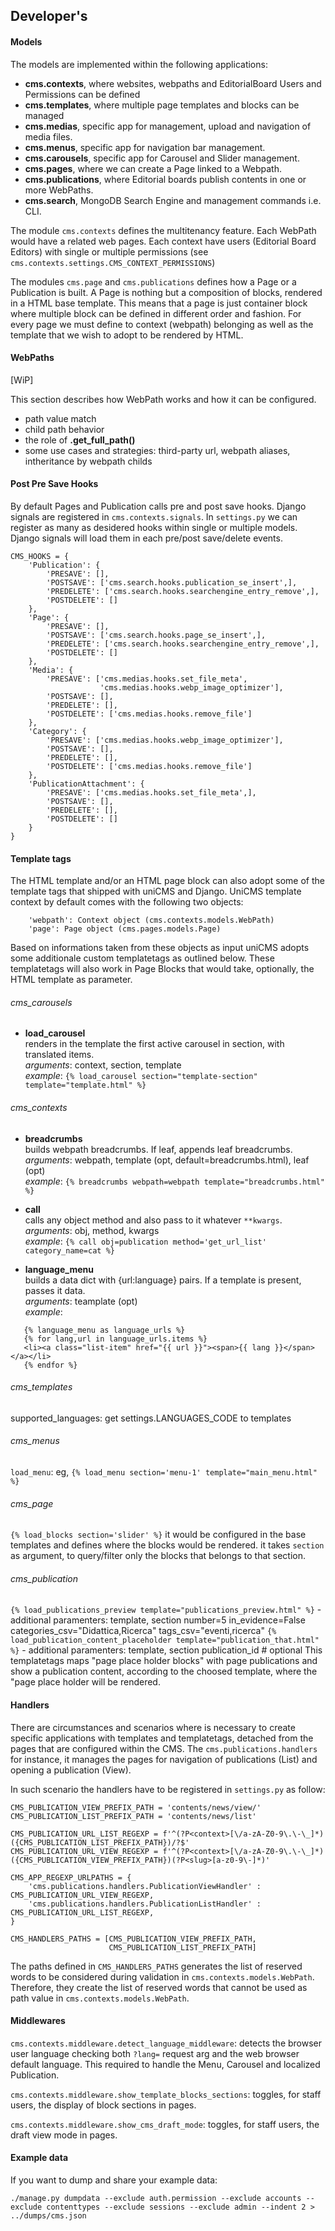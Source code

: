 Developer's
-----------

#### Models

The models are implemented within the following applications:
- **cms.contexts**, where websites, webpaths and EditorialBoard Users and Permissions can be defined
- **cms.templates**, where multiple page templates and blocks can be managed
- **cms.medias**, specific app for management, upload and navigation of media files.
- **cms.menus**, specific app for navigation bar management.
- **cms.carousels**, specific app for Carousel and Slider management.
- **cms.pages**, where we can create a Page linked to a Webpath.
- **cms.publications**, where Editorial boards publish contents in one or more WebPaths.
- **cms.search**, MongoDB Search Engine and management commands i.e. CLI.

The module `cms.contexts` defines the multitenancy feature. Each WebPath would have a related web pages. Each context have users (Editorial Board Editors) with single or multiple permissions (see `cms.contexts.settings.CMS_CONTEXT_PERMISSIONS`)

The modules `cms.page` and `cms.publications` defines how a Page or a Publication is built. A Page is nothing but a composition of blocks, rendered in a HTML base template. This means that a page is just container block where multiple block can be defined in different order and fashion. For every page we must define to context (webpath) belonging as well as the template that we wish to adopt to be rendered by HTML.

#### WebPaths

[WiP]

This section describes how WebPath works and how it can be configured.

- path value match
- child path behavior
- the role of **.get_full_path()**
- some use cases and strategies: third-party url, webpath aliases, intheritance by webpath childs


#### Post Pre Save Hooks

By default Pages and Publication calls pre and post save hooks. Django signals are registered in `cms.contexts.signals`. In `settings.py` we can register as many as desidered hooks within single or multiple models. Django signals will load them in each pre/post save/delete events.

````
CMS_HOOKS = {
    'Publication': {
        'PRESAVE': [],
        'POSTSAVE': ['cms.search.hooks.publication_se_insert',],
        'PREDELETE': ['cms.search.hooks.searchengine_entry_remove',],
        'POSTDELETE': []
    },
    'Page': {
        'PRESAVE': [],
        'POSTSAVE': ['cms.search.hooks.page_se_insert',],
        'PREDELETE': ['cms.search.hooks.searchengine_entry_remove',],
        'POSTDELETE': []
    },
    'Media': {
        'PRESAVE': ['cms.medias.hooks.set_file_meta',
                    'cms.medias.hooks.webp_image_optimizer'],
        'POSTSAVE': [],
        'PREDELETE': [],
        'POSTDELETE': ['cms.medias.hooks.remove_file']
    },
    'Category': {
        'PRESAVE': ['cms.medias.hooks.webp_image_optimizer'],
        'POSTSAVE': [],
        'PREDELETE': [],
        'POSTDELETE': ['cms.medias.hooks.remove_file']
    },
    'PublicationAttachment': {
        'PRESAVE': ['cms.medias.hooks.set_file_meta',],
        'POSTSAVE': [],
        'PREDELETE': [],
        'POSTDELETE': []
    }
}
````


#### Template tags

The HTML template and/or an HTML page block can also adopt some of the template tags that shipped with uniCMS and Django.
UniCMS template context by default comes with the following two objects:

````
    'webpath': Context object (cms.contexts.models.WebPath)
    'page': Page object (cms.pages.models.Page)
````

Based on informations taken from these objects as input uniCMS adopts some additionale custom templatetags as outlined below.
These templatetags will also work in Page Blocks that would take, optionally, the HTML template as parameter.

###### cms_carousels
* **load_carousel**<br>
renders in the template the first active carousel in section,
with translated items.<br>
*arguments*: context, section, template<br>
*example*: `{% load_carousel section="template-section" template="template.html" %}`

###### cms_contexts
* **breadcrumbs**<br>
builds webpath breadcrumbs. If leaf, appends leaf breadcrumbs.<br>
*arguments*: webpath, template (opt, default=breadcrumbs.html), leaf (opt)<br>
*example*: `{% breadcrumbs webpath=webpath template="breadcrumbs.html" %}`

* **call**<br>
calls any object method and also pass to it whatever `**kwargs`.<br>
*arguments*: obj, method, kwargs<br>
*example*: `{% call obj=publication method='get_url_list' category_name=cat %}`

* **language_menu**<br>
builds a data dict with {url:language} pairs.
If a template is present, passes it data.<br>
*arguments*: teamplate (opt)<br>
*example*:
````
   {% language_menu as language_urls %}
   {% for lang,url in language_urls.items %}
   <li><a class="list-item" href="{{ url }}"><span>{{ lang }}</span></a></li>
   {% endfor %}
````

###### cms_templates
supported_languages: get settings.LANGUAGES_CODE to templates

###### cms_menus
`load_menu`: eg, `{% load_menu section='menu-1' template="main_menu.html" %}`





###### cms_page
`{% load_blocks section='slider' %}`
  it would be configured in the base templates and defines where the blocks would be rendered.
  it takes `section` as argument, to query/filter only the blocks that belongs to that section.

###### cms_publication
`{% load_publications_preview template="publications_preview.html" %}`
    - additional paramenters:
        template,
        section
        number=5
        in_evidence=False
        categories_csv="Didattica,Ricerca"
        tags_csv="eventi,ricerca"
`{% load_publication_content_placeholder template="publication_that.html" %}`
    - additional paramenters:
        template,
        section
        publication_id # optional
    This templatetags maps "page place holder blocks" with page
    publications and show a publication content, according to
    the choosed template, where the "page place holder will be rendered.


#### Handlers

There are circumstances and scenarios where is necessary to create specific applications with templates and templatetags, detached from the pages that are configured within the CMS.
The `cms.publications.handlers` for instance, it manages the pages for navigation of publications (List) and opening a publication (View).

In such scenario the handlers have to be registered in `settings.py` as follow:

````
CMS_PUBLICATION_VIEW_PREFIX_PATH = 'contents/news/view/'
CMS_PUBLICATION_LIST_PREFIX_PATH = 'contents/news/list'

CMS_PUBLICATION_URL_LIST_REGEXP = f'^(?P<context>[\/a-zA-Z0-9\.\-\_]*)({CMS_PUBLICATION_LIST_PREFIX_PATH})/?$'
CMS_PUBLICATION_URL_VIEW_REGEXP = f'^(?P<context>[\/a-zA-Z0-9\.\-\_]*)({CMS_PUBLICATION_VIEW_PREFIX_PATH})(?P<slug>[a-z0-9\-]*)'

CMS_APP_REGEXP_URLPATHS = {
    'cms.publications.handlers.PublicationViewHandler' : CMS_PUBLICATION_URL_VIEW_REGEXP,
    'cms.publications.handlers.PublicationListHandler' : CMS_PUBLICATION_URL_LIST_REGEXP,
}

CMS_HANDLERS_PATHS = [CMS_PUBLICATION_VIEW_PREFIX_PATH,
                      CMS_PUBLICATION_LIST_PREFIX_PATH]
````

The paths defined in `CMS_HANDLERS_PATHS` generates the list of reserved words to be considered during validation in `cms.contexts.models.WebPath`. Therefore, they create the list of reserved words that cannot be used as path value in `cms.contexts.models.WebPath`.


#### Middlewares

`cms.contexts.middleware.detect_language_middleware`:
   detects the browser user language checking both `?lang=` request arg
   and the web browser default language. This required to
   handle the Menu, Carousel and localized Publication.

`cms.contexts.middleware.show_template_blocks_sections`:
   toggles, for staff users, the display of block sections in pages.

`cms.contexts.middleware.show_cms_draft_mode`:
   toggles, for staff users, the draft view mode in pages.

#### Example data

If you want to dump and share your example data:
````
./manage.py dumpdata --exclude auth.permission --exclude accounts --exclude contenttypes --exclude sessions --exclude admin --indent 2 > ../dumps/cms.json
````
